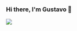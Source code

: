 ### Hi there, I'm Gustavo 👋

[<img src="https://img.shields.io/badge/LinkedIn-0077B5?style=for-the-badge&logo=linkedin&logoColor=white">](https://www.linkedin.com/in/luis-gustavo-bier-sch%C3%BCler-b447b7185/)
